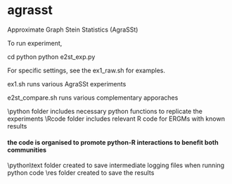 # agrasst
Approximate Graph Stein Statistics (AgraSSt)

To run experiment, 

cd python
python e2st_exp.py

For specific settings, see the ex1_raw.sh for examples.

ex1.sh runs various AgraSSt experiments

e2st_compare.sh runs various complementary apporaches


\python folder includes necessary python functions to replicate the experiments
\Rcode folder includes relevant R code for ERGMs with known results
#### the code is organised to promote python-R interactions to benefit both communities



\python\text folder created to save intermediate logging files when running python code
\res folder created to save the results


